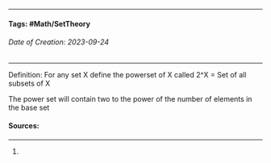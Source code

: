__________________________________________________________________________
#### **Tags:** #Math/SetTheory 
###### *Date of Creation: 2023-09-24*
__________________________________________________________________________

Definition:
For any set X define the powerset of X called 2^X = Set of all subsets of X

The power set will contain two to the power of the number of elements in the base set

#### Sources:
__________________________________________________________________________
1. 